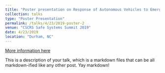 ```yaml
---
title: "Poster presentation on Response of Autonomous Vehicles to Emergency Vehicles"
collection: talks
type: "Poster Presentation"
permalink: /talks/4/23/2019-poster-2
venue: "CSCRS Safe Systems Summit 2019"
date: 4/23/2019
location: "Durham, NC"
---
```


[More information here](http://example2.com)

This is a description of your talk, which is a markdown files that can be all markdown-ified like any other post. Yay markdown!
